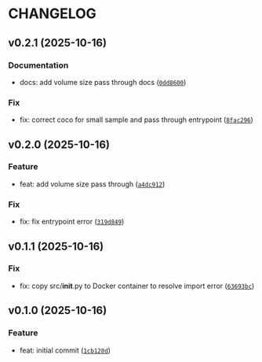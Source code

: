 # CHANGELOG



## v0.2.1 (2025-10-16)

### Documentation

* docs: add volume size pass through docs ([`0dd8600`](https://github.com/mbari-org/rf-detrtrain/commit/0dd860053d5e910210b0c05a6f48a72cfdc8e249))

### Fix

* fix: correct coco for small sample and pass through entrypoint ([`8fac296`](https://github.com/mbari-org/rf-detrtrain/commit/8fac296e3b6f3b76c0c74d46ac5efa1ce9349aa2))


## v0.2.0 (2025-10-16)

### Feature

* feat: add volume size pass through ([`a4dc912`](https://github.com/mbari-org/rf-detrtrain/commit/a4dc91229bc2e0f8bcde317d925ae624b932bb8d))

### Fix

* fix: fix entrypoint error ([`319d849`](https://github.com/mbari-org/rf-detrtrain/commit/319d84952a0b2713365df40b916f86e45775e889))


## v0.1.1 (2025-10-16)

### Fix

* fix: copy src/__init__.py to Docker container to resolve import error ([`63693bc`](https://github.com/mbari-org/rf-detrtrain/commit/63693bcb7f3b182944bb3fe8853a7e62dfd934c7))


## v0.1.0 (2025-10-16)

### Feature

* feat: initial commit ([`1cb120d`](https://github.com/mbari-org/rf-detrtrain/commit/1cb120d3e3b7f8c842f76f1310ddc7cece391cc6))
